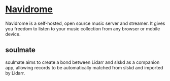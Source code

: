 # [Navidrome](https://www.navidrome.org/)

Navidrome is a self-hosted, open source music server and streamer. It gives you freedom to listen to your music collection from any browser or mobile device.

## soulmate

soulmate aims to create a bond between Lidarr and slskd as a companion app, allowing records to be automatically matched from slskd and imported by Lidarr.
